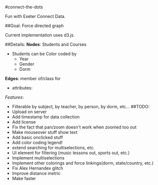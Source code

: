 #connect-the-dots

Fun with Exeter Connect Data.

##Goal:
Force directed graph 

Current implementation uses d3.js.

##Details:
__Nodes__: Students and Courses
 - Students can be Color coded by
 	- Year
	- Gender
	- Dorm

__Edges__: member of/class for
 - attributes:

_Features_:
 - Filterable by subject, by teacher, by person, by dorm, etc...
##TODO:
 - Upload on server
 - Add timestamp for data collection
 - Add license
 - Fix the fact that pan/zoom doesn't work when zoomed too out
 - Make mouseover stuff show text
 - Add basic onclicked stuff
 - Add color coding legend!
 - extend searching for multiselections, etc.
 - UI element for filtering (music lessons out, sports out, etc.)
 - Implement multiselections
 - Implement other colorings and force linkings(dorm, state/country, etc.)
 - Fix Alex Hernandex glitch
 - Improve distance metric
 - Make faster
